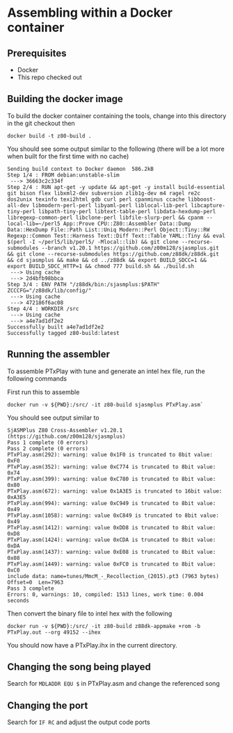 # Assembling within a Docker container

## Prerequisites
* Docker
* This repo checked out

## Building the docker image
To build the docker container containing the tools, change into this directory in the git checkout then
```
docker build -t z80-build .
```

You should see some output similar to the following (there will be a lot more when built for the first time with no cache)

```
Sending build context to Docker daemon  586.2kB
Step 1/4 : FROM debian:unstable-slim
 ---> 36663c2c334f
Step 2/4 : RUN apt-get -y update && apt-get -y install build-essential git bison flex libxml2-dev subversion zlib1g-dev m4 ragel re2c dos2unix texinfo texi2html gdb curl perl cpanminus ccache libboost-all-dev libmodern-perl-perl libyaml-perl liblocal-lib-perl libcapture-tiny-perl libpath-tiny-perl libtext-table-perl libdata-hexdump-perl libregexp-common-perl libclone-perl libfile-slurp-perl && cpanm --local-lib=~/perl5 App::Prove CPU::Z80::Assembler Data::Dump Data::HexDump File::Path List::Uniq Modern::Perl Object::Tiny::RW Regexp::Common Test::Harness Text::Diff Text::Table YAML::Tiny && eval $(perl -I ~/perl5/lib/perl5/ -Mlocal::lib) && git clone --recurse-submodules --branch v1.20.1 https://github.com/z00m128/sjasmplus.git && git clone --recurse-submodules https://github.com/z88dk/z88dk.git && cd sjasmplus && make && cd ../z88dk && export BUILD_SDCC=1 && export BUILD_SDCC_HTTP=1 && chmod 777 build.sh && ./build.sh
 ---> Using cache
 ---> 2d4bfb98bbca
Step 3/4 : ENV PATH "/z88dk/bin:/sjasmplus:$PATH"     ZCCCFG="/z88dk/lib/config/"
 ---> Using cache
 ---> 472186f6ac08
Step 4/4 : WORKDIR /src
 ---> Using cache
 ---> a4e7ad1df2e2
Successfully built a4e7ad1df2e2
Successfully tagged z80-build:latest
```

## Running the assembler
To assemble PTxPlay with tune and generate an intel hex file, run the following commands

First run this to assemble
```
docker run -v ${PWD}:/src/ -it z80-build sjasmplus PTxPlay.asm`
```

You should see output similar to
```
SjASMPlus Z80 Cross-Assembler v1.20.1 (https://github.com/z00m128/sjasmplus)
Pass 1 complete (0 errors)
Pass 2 complete (0 errors)
PTxPlay.asm(292): warning: value 0x1F0 is truncated to 8bit value: 0xF0
PTxPlay.asm(352): warning: value 0xC774 is truncated to 8bit value: 0x74
PTxPlay.asm(399): warning: value 0xC780 is truncated to 8bit value: 0x80
PTxPlay.asm(672): warning: value 0x1A3E5 is truncated to 16bit value: 0xA3E5
PTxPlay.asm(994): warning: value 0xC949 is truncated to 8bit value: 0x49
PTxPlay.asm(1058): warning: value 0xC849 is truncated to 8bit value: 0x49
PTxPlay.asm(1412): warning: value 0xDD8 is truncated to 8bit value: 0xD8
PTxPlay.asm(1424): warning: value 0xCDA is truncated to 8bit value: 0xDA
PTxPlay.asm(1437): warning: value 0xE08 is truncated to 8bit value: 0x08
PTxPlay.asm(1449): warning: value 0xFC0 is truncated to 8bit value: 0xC0
include data: name=tunes/MmcM_-_Recollection_(2015).pt3 (7963 bytes) Offset=0  Len=7963
Pass 3 complete
Errors: 0, warnings: 10, compiled: 1513 lines, work time: 0.004 seconds
```

Then convert the binary file to intel hex with the following
```
docker run -v ${PWD}:/src/ -it z80-build z88dk-appmake +rom -b PTxPlay.out --org 49152 --ihex
```

You should now have a PTxPlay.ihx in the current directory.

## Changing the song being played
Search for `MDLADDR EQU $` in PTxPlay.asm and change the referenced song

## Changing the port
Search for `IF RC` and adjust the output code ports